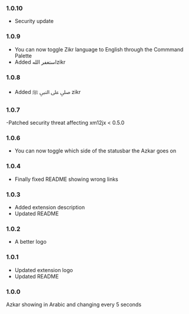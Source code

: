 ### 1.0.10
- Security update

### 1.0.9
  - You can now toggle Zikr language to English through the Commmand Palette
  - Added استغفر اللهzikr 

### 1.0.8
  - Added صلي على النبي ﷺ zikr 

### 1.0.7
-Patched security threat affecting xm12jx < 0.5.0

### 1.0.6

- You can now toggle which side of the statusbar the Azkar goes on


### 1.0.4

- Finally fixed README showing wrong links


### 1.0.3 

- Added extension description
- Updated README


### 1.0.2 

- A better logo


### 1.0.1

- Updated extension logo
- Updated README

### 1.0.0

Azkar showing in Arabic and changing every 5 seconds


